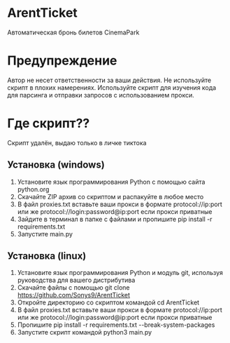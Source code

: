 # ArentTicket
Автоматическая бронь билетов CinemaPark

# Предупреждение
Автор не несет ответственности за ваши действия. Не используйте скрипт в плохих намерениях. Используйте скрипт для изучения кода для парсинга и отправки запросов с использованием прокси.

# Где скрипт??
Скрипт удалён, выдаю только в личке тиктока

## Установка (windows)
1. Установите язык программирования Python с помощью сайта python.org
2. Скачайте ZIP архив со скриптом и распакуйте в любое место
3. В файл proxies.txt вставьте ваши прокси в формате protocol://ip:port или же protocol://login:password@ip:port если прокси приватные
4. Зайдите в терминал в папке с файлами и пропишите pip install -r requirements.txt
5. Запустите main.py

## Установка (linux)
1. Установите язык программирования Python и модуль git, используя руководства для вашего дистрибутива
2. Скачайте файлы с помощью git clone https://github.com/Sonys9/ArentTicket
3. Откройте директорию со скриптом командой cd ArentTicket
4. В файл proxies.txt вставьте ваши прокси в формате protocol://ip:port или же protocol://login:password@ip:port если прокси приватные
5. Пропишите pip install -r requirements.txt --break-system-packages
6. Запустите скрипт командой python3 main.py
